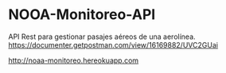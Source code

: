 # NOOA-Monitoreo-API
API Rest para gestionar pasajes aéreos de una aerolínea.
https://documenter.getpostman.com/view/16169882/UVC2GUai


http://noaa-monitoreo.hereokuapp.com
